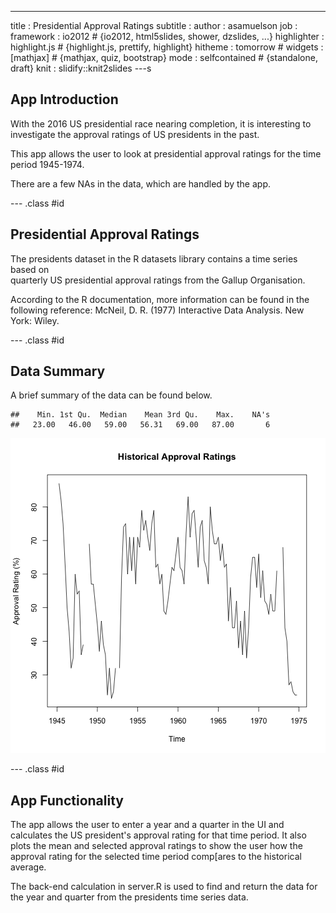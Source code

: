 ---
title       : Presidential Approval Ratings
subtitle    : 
author      : asamuelson
job         : 
framework   : io2012        # {io2012, html5slides, shower, dzslides, ...}
highlighter : highlight.js  # {highlight.js, prettify, highlight}
hitheme     : tomorrow      # 
widgets     : [mathjax]     # {mathjax, quiz, bootstrap}
mode        : selfcontained # {standalone, draft}
knit        : slidify::knit2slides
---s

## App Introduction
With the 2016 US presidential race nearing completion, it is interesting to 
investigate the approval ratings of US presidents in the past. 

This app allows the user to look at presidential approval ratings for the time 
period 1945-1974.

There are a few NAs in the data, which are handled by the app.

--- .class #id

## Presidential Approval Ratings
The presidents dataset in the R datasets library contains a time series based on  
quarterly US presidential approval ratings from the Gallup Organisation. 

According to the R documentation, more information can be found in the following 
reference: McNeil, D. R. (1977) Interactive Data Analysis. New York: Wiley.

--- .class #id

## Data Summary

A brief summary of the data can be found below. 


```
##    Min. 1st Qu.  Median    Mean 3rd Qu.    Max.    NA's 
##   23.00   46.00   59.00   56.31   69.00   87.00       6
```

![plot of chunk unnamed-chunk-2](assets/fig/unnamed-chunk-2-1.png)

--- .class #id

## App Functionality

The app allows the user to enter a year and a quarter in the UI and calculates 
the US president's approval rating for that time period. It also plots the mean 
and selected approval ratings to show the user how the approval rating for the 
selected time period comp[ares to the historical average.

The back-end calculation in server.R is used to find and return the data for the
year and quarter from the presidents time series data.
